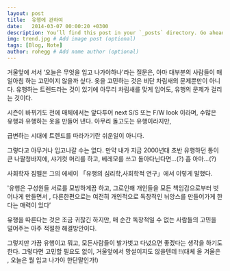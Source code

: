 ```yaml
---
layout: post
title:  유행에 관하여
date:   2014-03-07 00:00:20 +0300
description: You’ll find this post in your `_posts` directory. Go ahead and edit it and re-build the site to see your changes. # Add post description (optional)
img: trend.jpg # Add image post (optional)
tags: [Blog, Note]
author: rohegg # Add name author (optional)
---
```


거울앞에 서서 ‘오늘은 무엇을 입고 나가야하나'라는 질문은, 아마 대부분의 사람들이 매일아침 하는 고민이지 않을까 싶다. 옷을 고민하는 것은 비단 차림새의 문제뿐만이 아니다. 유행하는 트렌드라는 것이 있기에 아무리 차림새를 맞게 입어도, 유행의 문제가 걸리는 것이다.

시즌이 바뀌기도 전에 매체에서는 앞다투어 next S/S 또는 F/W look 이라며,  수많은 유행과 유행하는 옷을 만들어 낸다. 아무리 돌고도는 유행이라지만, 

급변하는 시대에 트렌드를 따라가기란 쉬운일이 아니다.  

 그렇다고 아무거나 입고나갈 수는 없다. 만약 내가 지금 2000년대 초반 유행하던 통이큰 나팔청바지에, 샤기컷 머리를 하고, 베레모를 쓰고 돌아다닌다면…(?) 흠 아마…(?)

사회학자 짐멜은 그의 에세이 「유행의 심리학,사회학적 연구」에서 이렇게 말했다.

'유행은 구성원들 서로를 모방하게끔 하고, 그로인해 개인들을 모든 책임감으로부터 벗어나게 만들면서 , 다른한편으로는 여전히 개인적으로 독창적인 뉘앙스를 만들어가게 한다는 매력이 있다’

유행을 따른다는 것은 조금 귀찮긴 하지만, 매 순간 독창적일 수 없는 사람들의 고민을 덜어주는 아주 적절한 해결방안이다.

그렇지만 가끔 유행이고 뭐고, 모든사람들이 발가벗고 다녔으면 좋겠다는 생각을 하기도 한다. 그렇다면 고민할 필요도 없이, 거울앞에서 망설이지도 않을텐데 !!(대체 올 겨울은 , 오늘은 뭘 입고 나가야 한단말인가!)